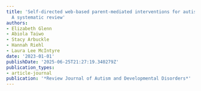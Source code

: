 ```yaml
---
title: 'Self-directed web-based parent-mediated interventions for autistic children:
  A systematic review'
authors:
- Elizabeth Glenn
- Abiola Taiwo
- Stacy Arbuckle
- Hannah Riehl
- Laura Lee McIntyre
date: '2023-01-01'
publishDate: '2025-06-25T21:27:19.340279Z'
publication_types:
- article-journal
publication: '*Review Journal of Autism and Developmental Disorders*'
---
```

